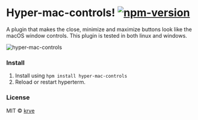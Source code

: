 # Hyper-mac-controls! [![npm-version][npm-badge]][npm-link]

A plugin that makes the close, minimize and maximize buttons look like the macOS window controls. This plugin is tested in both linux and windows.

![hyper-mac-controls][screenshot]

### Install

1. Install using `hpm install hyper-mac-controls`
2. Reload or restart hyperterm.

### License

MIT © [krve][author]

[screenshot]: https://cloud.githubusercontent.com/assets/5139119/21655977/766986e0-d2bc-11e6-8182-fd48c55c4416.png
[npm-badge]:  https://img.shields.io/npm/v/hyper-mac-controls.svg?style=flat-square
[npm-link]:   https://www.npmjs.com/package/hyper-mac-controls
[author]:     https://github.com/krve

